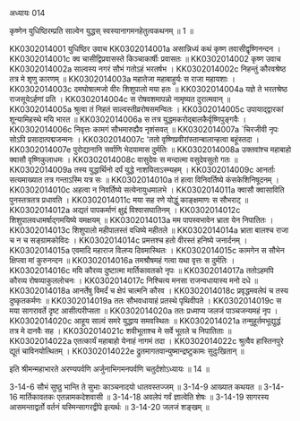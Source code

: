 अध्यायः 014

कृष्णेन युधिष्ठिरम्प्रति साल्वेन युद्धस् स्वस्यानागमनहेतुत्वकथनम् ॥ 1 ॥

KK0302014001	युधिष्ठिर उवाच 
KK0302014001a	असान्निध्यं कथं कृष्ण तवासीद्वृष्णिनन्दन ।
KK0302014001c	क्व चासीद्विप्रवासस्ते किञ्चाकार्षीः प्रवासतः ॥
KK0302014002	कृष्ण उवाच 
KK0302014002a	साल्वस्य नगरं सौभं गतोऽहं भरतर्षभ ।
KK0302014002c	निहन्तुं कौरवश्रेष्ठ तत्र मे शृणु कारणम् ॥
KK0302014003a	महातेजा महाबाहुर्यः स राजा महायशाः ।
KK0302014003c	दमघोषात्मजो वीरः शिशुपालो मया हतः ॥
KK0302014004a	यज्ञे ते भरतश्रेष्ठ राजसूयेऽर्हणां प्रति ।
KK0302014004c	स रोषवशमापन्नो नामृष्यत दुरात्मवान् ॥
KK0302014005a	श्रुत्वा तं निहतं साल्वस्तीव्ररोषसमन्वितः ।
KK0302014005c	उपायाद्द्वारकां शून्यामिहस्थे मयि भारत ॥
KK0302014006a	स तत्र युद्धमकरोद्बालकैर्वृष्णिपुङ्गवैः ।
KK0302014006c	निवृत्तः कामगं सौभमारुह्यैव नृशंसवत् ॥
KK0302014007a	`चिरजीवी नृपः सोऽपि प्रसादात्पद्मजन्मनः ।
KK0302014007c	'ततो वृष्णिप्रवीरांस्तान्बालान्हत्वा बहूंस्तदा ।
KK0302014007e	पुरोद्यानानि सर्वाणि भेदयामास दुर्मतिः ॥
KK0302014008a	उक्तवांश्च महाबाहो क्वासौ वृष्णिकुलाधमः ।
KK0302014008c	वासुदेवः स मन्दात्मा वसुदेवसुतो गतः ॥
KK0302014009a	तस्य युद्धार्थिनो दर्पं युद्धे नाशयिताऽस्म्यहम् ।
KK0302014009c	आनर्ताः सत्यमाख्यात तत्र गन्ताऽस्मि यत्र सः ॥
KK0302014010a	तं हत्वा विनिवर्तिष्ये कंसकेशिनिषूदनम् ।
KK0302014010c	अहत्वा न निवर्तिष्ये सत्येनायुधमालभे ।
KK0302014011a	क्वासौ क्वासाविति पुनस्तत्रतत्र प्रधावति ।
KK0302014011c	मया सह रणे योद्धुं काङ्क्षमाणः स सौभराट् ॥
KK0302014012a	अद्यतं पापकर्माणं क्षुद्रं विश्वासघातिनम् ।
KK0302014012c	शिशुपालवधामर्षाद्गमयिष्ये यमक्षयम् ॥
KK0302014013a	मम पापस्वभावेन भ्राता येन निपातितः ।
KK0302014013c	शिशुपालो महीपालस्तं वधिष्ये महीतले ॥
KK0302014014a	भ्राता बालश्च राजा च न च सङ्ग्रामकोविदः ।
KK0302014014c	प्रमत्तश्च हतो वीरस्तं हनिष्ये जनार्दनम् ।
KK0302014015a	एवमादि महाराज विलप्य दिवमास्थितः ।
KK0302014015c	कामगेन स सौभेन क्षिप्त्वा मां कुरुनन्दन ॥
KK0302014016a	तमश्रौषमहं गत्वा यथा वृत्तः स दुर्मतिः ।
KK0302014016c	मयि कौरव्य दुष्टात्मा मार्तिकावतको नृपः ॥
KK0302014017a	ततोऽहमपि कौरव्य रोषव्याकुललोचनः ।
KK0302014017c	निश्चित्य मनसा राजन्वधायास्य मनो दधे ॥
KK0302014018a	आनर्तेषु विमर्दं च क्षेपं चात्मनि कौरव ।
KK0302014018c	प्रवृद्धमवलेपं च तस्य दुष्कृतकर्मणः ॥
KK0302014019a	ततः सौभवधायाहं प्रतस्थे पृथिवीपते ।
KK0302014019c	स मया सागरावर्ते दृष्ट आसीत्परीप्सता ॥
KK0302014020a	ततः प्रध्माप्य जलजं पाञ्चजन्यमहं नृप ।
KK0302014020c	आहूय साल्वं समरे युद्धाय समवस्थितः ॥
KK0302014021a	तन्मुहूर्तमभूद्युद्धं तत्र मे दानवैः सह ।
KK0302014021c	शवीभूताश्च मे सर्वे भूतले च निपातिताः ॥
KK0302014022a	एतत्कार्यं महाबाहो येनाहं नागमं तदा ।
KK0302014022c	श्रुत्वैव हास्तिनपुरे द्यूतं चाविनयोत्थितम् ।
KK0302014022e	द्रुतमागतवान्युष्मान्द्रष्टुकामः सुदुःखितान् ॥

इति श्रीमन्महाभारते अरण्यपर्वणि अर्जुनाभिगमनपर्वणि चतुर्दशोऽध्यायः ॥ 14 ॥

3-14-6 सौभं सुष्ठु भान्ति ते सुभाः काञ्चनादयो धातवस्तज्जम् ॥ 3-14-9 आख्यात कथयत ॥ 3-14-16 मार्तिकावतकः एतन्नामकदेशवासी ॥ 3-14-18 अवलेपं गर्वं ज्ञात्वेति शेषः ॥ 3-14-19 सागरस्य आसमन्ताद्वर्तो वर्तनं यस्मिन्सागरद्वीपे इत्यर्थः ॥ 3-14-20 जलजं शङ्खम् ॥
